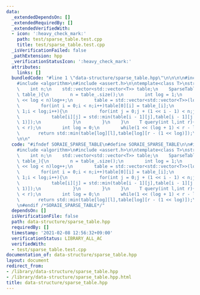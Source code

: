 ```yaml
---
data:
  _extendedDependsOn: []
  _extendedRequiredBy: []
  _extendedVerifiedWith:
  - icon: ':heavy_check_mark:'
    path: test/sparse_table.test.cpp
    title: test/sparse_table.test.cpp
  _isVerificationFailed: false
  _pathExtension: hpp
  _verificationStatusIcon: ':heavy_check_mark:'
  attributes:
    links: []
  bundledCode: "#line 1 \"data-structure/sparse_table.hpp\"\n\n\n\n#include <vector>\n\
    #include <algorithm>\n#include <assert.h>\n\ntemplate<class T>\nstruct SparseTable{\n\
    \    int n;\n    std::vector<std::vector<T>> table;\n    SparseTable(const std::vector<T>&\
    \ table_){\n        n = table_.size();\n        int log = 1;\n        while(1\
    \ << log < n)log++;\n        table = std::vector<std::vector<T>>(log,std::vector<T>(n));\n\
    \        for(int i = 0;i < n;i++)table[0][i] = table_[i];\n        for(int i =\
    \ 1;i < log;i++){\n            for(int j = 0;j + (1 << i - 1) < n;j++){\n    \
    \            table[i][j] = std::min(table[i - 1][j],table[i - 1][j + (1 << i -\
    \ 1)]);\n            }\n        }\n    }\n    T query(int l,int r){\n        assert(l\
    \ < r);\n        int log = 0;\n        while(1 << (log + 1) < r - l)log++;\n \
    \       return std::min(table[log][l],table[log][r - (1 << log)]);\n    }\n};\n\
    \n\n"
  code: "#ifndef SORAIE_SPARSE_TABLE\n#define SORAIE_SPARSE_TABLE\n\n#include <vector>\n\
    #include <algorithm>\n#include <assert.h>\n\ntemplate<class T>\nstruct SparseTable{\n\
    \    int n;\n    std::vector<std::vector<T>> table;\n    SparseTable(const std::vector<T>&\
    \ table_){\n        n = table_.size();\n        int log = 1;\n        while(1\
    \ << log < n)log++;\n        table = std::vector<std::vector<T>>(log,std::vector<T>(n));\n\
    \        for(int i = 0;i < n;i++)table[0][i] = table_[i];\n        for(int i =\
    \ 1;i < log;i++){\n            for(int j = 0;j + (1 << i - 1) < n;j++){\n    \
    \            table[i][j] = std::min(table[i - 1][j],table[i - 1][j + (1 << i -\
    \ 1)]);\n            }\n        }\n    }\n    T query(int l,int r){\n        assert(l\
    \ < r);\n        int log = 0;\n        while(1 << (log + 1) < r - l)log++;\n \
    \       return std::min(table[log][l],table[log][r - (1 << log)]);\n    }\n};\n\
    \n#endif /*SORAIE_SPARSE_TABLE*/"
  dependsOn: []
  isVerificationFile: false
  path: data-structure/sparse_table.hpp
  requiredBy: []
  timestamp: '2021-02-08 12:56:32+09:00'
  verificationStatus: LIBRARY_ALL_AC
  verifiedWith:
  - test/sparse_table.test.cpp
documentation_of: data-structure/sparse_table.hpp
layout: document
redirect_from:
- /library/data-structure/sparse_table.hpp
- /library/data-structure/sparse_table.hpp.html
title: data-structure/sparse_table.hpp
---
```

